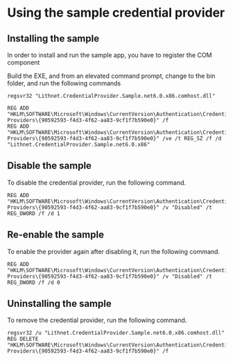﻿# Using the sample credential provider

## Installing the sample

In order to install and run the sample app, you have to register the COM component

Build the EXE, and from an elevated command prompt, change to the bin folder, and run the following commands

```
regsvr32 "Lithnet.CredentialProvider.Sample.net6.0.x86.comhost.dll"

REG ADD "HKLM\SOFTWARE\Microsoft\Windows\CurrentVersion\Authentication\Credential Providers\{90592593-f4d3-4f62-aa83-9cf1f7b590e0}" /f
REG ADD "HKLM\SOFTWARE\Microsoft\Windows\CurrentVersion\Authentication\Credential Providers\{90592593-f4d3-4f62-aa83-9cf1f7b590e0}" /ve /t REG_SZ /f /d "Lithnet.CredentialProvider.Sample.net6.0.x86"
```

## Disable the sample

To disable the credential provider, run the following command.

```
REG ADD "HKLM\SOFTWARE\Microsoft\Windows\CurrentVersion\Authentication\Credential Providers\{90592593-f4d3-4f62-aa83-9cf1f7b590e0}" /v "Disabled" /t REG_DWORD /f /d 1
```

## Re-enable the sample
To enable the provider again after disabling it, run the following command.
```
REG ADD "HKLM\SOFTWARE\Microsoft\Windows\CurrentVersion\Authentication\Credential Providers\{90592593-f4d3-4f62-aa83-9cf1f7b590e0}" /v "Disabled" /t REG_DWORD /f /d 0
```

## Uninstalling the sample
To remove the credential provider, run the following command.

```
regsvr32 /u "Lithnet.CredentialProvider.Sample.net6.0.x86.comhost.dll"
REG DELETE "HKLM\SOFTWARE\Microsoft\Windows\CurrentVersion\Authentication\Credential Providers\{90592593-f4d3-4f62-aa83-9cf1f7b590e0}" /f
```